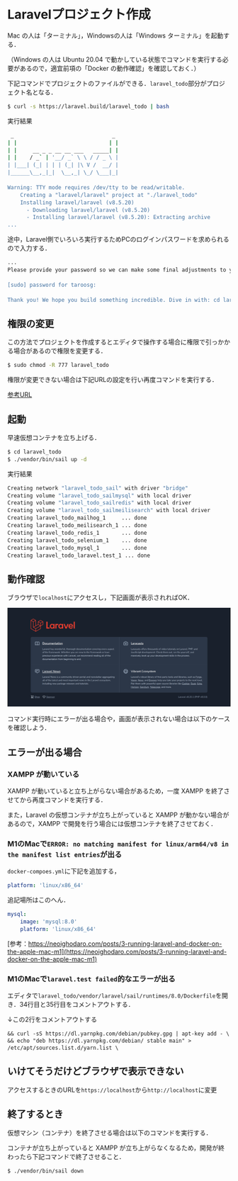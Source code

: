 # Laravelプロジェクト作成

Mac の人は「ターミナル」，Windowsの人は「Windows ターミナル」を起動する．

（Windows の人は Ubuntu 20.04 で動かしている状態でコマンドを実行する必要があるので，適宜前項の「Docker の動作確認」を確認しておく．）

下記コマンドでプロジェクトのファイルができる．`laravel_todo`部分がプロジェクト名となる．

```bash
$ curl -s https://laravel.build/laravel_todo | bash
```

実行結果

```bash
 _                               _
| |                             | |
| |     __ _ _ __ __ ___   _____| |
| |    / _` | '__/ _` \ \ / / _ \ |
| |___| (_| | | | (_| |\ V /  __/ |
|______\__,_|_|  \__,_| \_/ \___|_|

Warning: TTY mode requires /dev/tty to be read/writable.
    Creating a "laravel/laravel" project at "./laravel_todo"
    Installing laravel/laravel (v8.5.20)
      - Downloading laravel/laravel (v8.5.20)
      - Installing laravel/laravel (v8.5.20): Extracting archive
...
```

途中，Laravel側でいろいろ実行するためPCのログインパスワードを求められるので入力する．

```bash
...
Please provide your password so we can make some final adjustments to your application's permissions.

[sudo] password for taroosg:

Thank you! We hope you build something incredible. Dive in with: cd laravel_todo && ./vendor/bin/sail up

```


## 権限の変更

この方法でプロジェクトを作成するとエディタで操作する場合に権限で引っかかる場合があるので権限を変更する．

```bash
$ sudo chmod -R 777 laravel_todo
```

権限が変更できない場合は下記URLの設定を行い再度コマンドを実行する．

[参考URL](https://gori.me/mac/mac-tips/112082)

## 起動

早速仮想コンテナを立ち上げる．

```bash
$ cd laravel_todo
$ ./vendor/bin/sail up -d
```

実行結果

```bash
Creating network "laravel_todo_sail" with driver "bridge"
Creating volume "laravel_todo_sailmysql" with local driver
Creating volume "laravel_todo_sailredis" with local driver
Creating volume "laravel_todo_sailmeilisearch" with local driver
Creating laravel_todo_mailhog_1     ... done
Creating laravel_todo_meilisearch_1 ... done
Creating laravel_todo_redis_1       ... done
Creating laravel_todo_selenium_1    ... done
Creating laravel_todo_mysql_1       ... done
Creating laravel_todo_laravel.test_1 ... done
```


## 動作確認

ブラウザで`localhost`にアクセスし，下記画面が表示されればOK．

![トップ画面](./img/laravel-firstview.png)

コマンド実行時にエラーが出る場合や，画面が表示されない場合は以下のケースを確認しよう．


## エラーが出る場合

### XAMPP が動いている

XAMPP が動いていると立ち上がらない場合があるため，一度 XAMPP を終了させてから再度コマンドを実行する．

また，Laravel の仮想コンテナが立ち上がっていると XAMPP が動かない場合があるので，XAMPP で開発を行う場合には仮想コンテナを終了させておく．

### M1のMacで`ERROR: no matching manifest for linux/arm64/v8 in the manifest list entries`が出る

`docker-compoes.yml`に下記を追加する，

```yml
platform: 'linux/x86_64'
```

追記場所はこのへん．

```yml
mysql:
    image: 'mysql:8.0'
    platform: 'linux/x86_64'
```

[参考：https://neoighodaro.com/posts/3-running-laravel-and-docker-on-the-apple-mac-m1](https://neoighodaro.com/posts/3-running-laravel-and-docker-on-the-apple-mac-m1)

### M1のMacで`laravel.test failed`的なエラーが出る

エディタで`laravel_todo/vendor/laravel/sail/runtimes/8.0/Dockerfile`を開き．34行目と35行目をコメントアウトする．

↓この2行をコメントアウトする

```
&& curl -sS https://dl.yarnpkg.com/debian/pubkey.gpg | apt-key add - \
&& echo "deb https://dl.yarnpkg.com/debian/ stable main" > /etc/apt/sources.list.d/yarn.list \
```

## いけてそうだけどブラウザで表示できない

アクセスするときのURLを`https://localhost`から`http://localhost`に変更


## 終了するとき

仮想マシン（コンテナ）を終了させる場合は以下のコマンドを実行する．

コンテナが立ち上がっていると XAMPP が立ち上がらなくなるため，開発が終わったら下記コマンドで終了させること．

```bash
$ ./vendor/bin/sail down
```
